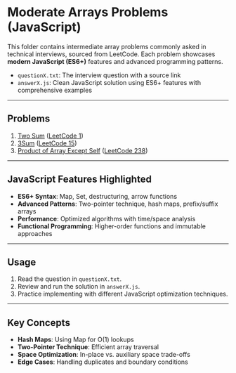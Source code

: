 # Moderate Arrays Problems (JavaScript)

This folder contains intermediate array problems commonly asked in technical interviews, sourced from LeetCode. Each problem showcases **modern JavaScript (ES6+)** features and advanced programming patterns.

- `questionX.txt`: The interview question with a source link
- `answerX.js`: Clean JavaScript solution using ES6+ features with comprehensive examples

---

## Problems

1. [Two Sum](question1.txt) ([LeetCode 1](https://leetcode.com/problems/two-sum/))
2. [3Sum](question2.txt) ([LeetCode 15](https://leetcode.com/problems/3sum/))
3. [Product of Array Except Self](question3.txt) ([LeetCode 238](https://leetcode.com/problems/product-of-array-except-self/))

---

## JavaScript Features Highlighted

- **ES6+ Syntax**: Map, Set, destructuring, arrow functions
- **Advanced Patterns**: Two-pointer technique, hash maps, prefix/suffix arrays
- **Performance**: Optimized algorithms with time/space analysis
- **Functional Programming**: Higher-order functions and immutable approaches

---

## Usage

1. Read the question in `questionX.txt`.
2. Review and run the solution in `answerX.js`.
3. Practice implementing with different JavaScript optimization techniques.

---

## Key Concepts

- **Hash Maps**: Using Map for O(1) lookups
- **Two-Pointer Technique**: Efficient array traversal
- **Space Optimization**: In-place vs. auxiliary space trade-offs
- **Edge Cases**: Handling duplicates and boundary conditions
